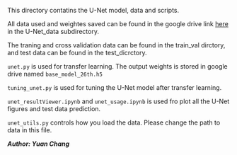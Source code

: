 This directory contatins the U-Net model, data and scripts.

All data used and weightes saved can be found in the google drive link [here](https://drive.google.com/drive/folders/1I0VnDDriFHwjLjMFvlpw74BfIGXhk-wI?usp=sharing) in the U-Net_data subdirectory. 

The traning and cross validation data can be found in the train_val dirctory, and test data can be found in the test_dicrctory.

`unet.py` is used for transfer learning. The output weights is stored in google drive named `base_model_26th.h5`

`tuning_unet.py` is used for tuning the U-Net model after transfer learning.

`unet_resultViewer.ipynb` and `unet_usage.ipynb` is used fro plot all the U-Net figures and test data prediction.

`unet_utils.py` controls how you load the data. Please change the path to data in this file.


***Author: Yuan Chang***
